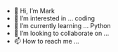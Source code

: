 - 👋 Hi, I’m Mark
- 👀 I’m interested in ... coding
- 🌱 I’m currently learning ... Python
- 💞️ I’m looking to collaborate on ...
- 📫 How to reach me ... 

<!---
Unclepetunia/Unclepetunia is a ✨ special ✨ repository because its `README.md` (this file) appears on your GitHub profile.
You can click the Preview link to take a look at your changes.
--->
